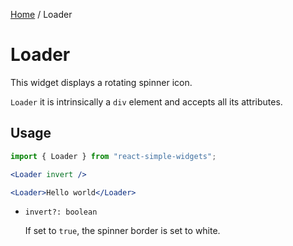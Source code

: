 [Home](../../../README.md) / Loader

# Loader

This widget displays a rotating spinner icon. 

`Loader` it is intrinsically a `div` element and accepts all its attributes.

## Usage

```jsx
import { Loader } from "react-simple-widgets";

<Loader invert />

<Loader>Hello world</Loader>
```

- `invert?: boolean`

  If set to `true`, the spinner border is set to white.
